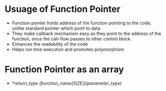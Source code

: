 # Usuage of Function Pointer
 * Function pointer holds address of the function pointing to the code, unlike standard pointer which point to data.
 * They make callback mechanism easy as they point to the address of the function, once the call-flow passes to other control block.
 * Enhances the readability of the code
 * Helps run time execution and promotes polymorphism

# Function Pointer as an array
 * **return_type (*function_name[SIZE])(parameter_type)**
